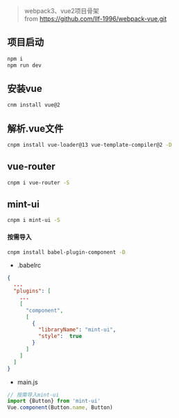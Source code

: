 > webpack3、vue2项目骨架  
> from https://github.com/llf-1996/webpack-vue.git

## 项目启动
```bash
npm i
npm run dev
```


## 安装vue
```bash
cnm install vue@2
```

## 解析.vue文件
```bash
cnpm install vue-loader@13 vue-template-compiler@2 -D
```

## vue-router
```bash
cnpm i vue-router -S
```

## mint-ui
```bash
cnpm i mint-ui -S
```
#### 按需导入
```bash
cnpm install babel-plugin-component -D
```
* .babelrc
```json
{
  ...
  "plugins": [
    ...
    [
      "component",
      [
        {
          "libraryName": "mint-ui",
          "style":  true
        }
      ]
    ]
  ]
}

```
* main.js
```js
// 按需导入mint-ui
import {Button} from 'mint-ui'
Vue.component(Button.name, Button)
```
